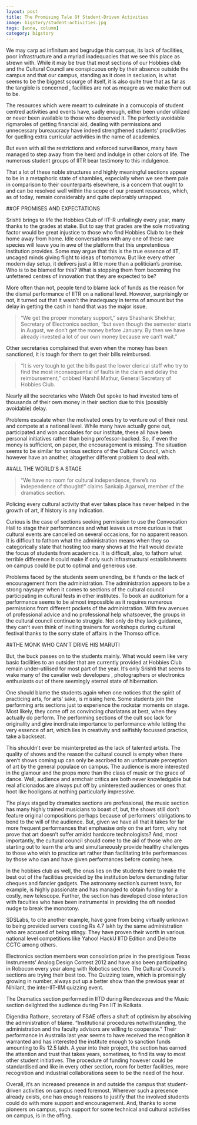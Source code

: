 ```yaml
---
layout: post
title: The Promising Tale Of Student-Driven Activities
image: bigstory/student-activities.jpg
tags: [wona, column]
category: bigstory
---
```


We may carp ad infinitum and begrudge this campus, its lack of facilities, poor infrastructure and a myriad inadequacies that we see this place as strewn with. While it may be true that most sections of our Hobbies club and the Cultural Council are conspicuous only by their absence outside the campus and that our campus, standing as it does in seclusion, is what seems to be the biggest scourge of itself, it is also quite true that as far as the tangible is concerned , facilities are not as meagre as we make them out to be.

The resources which were meant to culminate in a cornucopia of student centred activities and events have, sadly enough, either been under utilized or never been available to those who deserved it. The perfectly avoidable rigmaroles of getting financial aid, dealing with permissions and unnecessary bureaucracy have indeed strengthened students’ proclivities for quelling extra curricular activities in the name of academics.

But even with all the restrictions and enforced surveillance, many have managed to step away from the herd and indulge in other colors of life. The numerous student groups of IITR bear testimony to this indulgence.

That a lot of these noble structures and highly meaningful sections appear to be in a metaphoric state of shambles, especially when we see them pale in comparison to their counterparts elsewhere, is a concern that ought to and can be resolved well within the scope of our present resources, which, as of today, remain considerably and quite deplorably untapped.

##OF PROMISES AND EXPECTATIONS

Srishti brings to life the Hobbies Club of IIT-R unfailingly every year, many thanks to the grades at stake. But to say that grades are the sole motivating factor would be great injustice to those who find Hobbies Club to be their home away from home. Idle conversations with any one of these rare species will leave you in awe of the platform that this unpretentious institution provides. Some may argue that this is the true essence of IIT, uncaged minds giving flight to ideas of tomorrow. But like every other modern day setup, it delivers just a little more than a politician’s promise. Who is to be blamed for this? What is stopping them from becoming the unfettered centres of innovation that they are expected to be?

More often than not, people tend to blame lack of funds as the reason for the dismal performance of IITR on a national level. However, surprisingly or not, it turned out that it wasn’t the inadequacy in terms of amount but the delay in getting the cash in hand that was the major issue.

>“We get the proper monetary support,” says Shashank Shekhar, Secretary of Electronics section, “but even though the semester starts in August, we don’t get the money before January. By then we have already invested a lot of our own money because we can’t wait.”

Other secretaries complained that even when the money has been sanctioned, it is tough for them to get their bills reimbursed.

>“It is very tough to get the bills past the lower clerical staff who try to find the most inconsequential of faults in the claim and delay the reimbursement,” cribbed Harshil Mathur, General Secretary of Hobbies Club.

Nearly all the secretaries who Watch Out spoke to had invested tens of thousands of their own money in their section due to this (possibly avoidable) delay.

Problems escalate when the motivated ones try to venture out of their nest and compete at a national level. While many have actually gone out, participated and won accolades for our institute, these all have been personal initiatives rather than being professor-backed. So, if even the money is sufficient, on paper, the encouragement is missing. The situation seems to be similar for various sections of the Cultural Council, which however have an another, altogether different problem to deal with.

##ALL THE WORLD’S A STAGE

>“We have no room for cultural independence, there’s no independence of thought!“ claims Sankalp Agarwal, member of the dramatics section.

Policing every cultural activity that ever takes place has never helped in the growth of art, if history is any indication.

Curious is the case of sections seeking permission to use the Convocation Hall to stage their performances and what leaves us more curious is that cultural events are cancelled on several occasions, for no apparent reason. It is difficult to fathom what the administration means when they so categorically state that hosting too many shows at the Hall would deviate the focus of students from academics. It is difficult, also, to fathom what terrible difference it could make if only such infrastructural establishments on campus could be put to optimal and generous use.

Problems faced by the students seem unending, be it funds or the lack of encouragement from the administration. The administration appears to be a strong naysayer when it comes to sections of the cultural council participating in cultural fests in other institutes. To book an auditorium for a performance seems to be almost impossible as it requires numerous permissions from different pockets of the administration.
With few avenues of professional advice and no professional help whatsoever, the groups in the cultural council continue to struggle. Not only do they lack guidance, they can’t even think of inviting trainers for workshops during cultural festival thanks to the sorry state of affairs in the Thomso office.

##THE MONK WHO CAN’T DRIVE HIS MARUTI

But, the buck passes on to the students mainly.  What would seem like very basic facilities to an outsider that are currently provided at Hobbies Club remain under-utilised for most part of the year. It’s only Srishti that seems to wake many of the cavalier web developers , photographers or electronics enthusiasts out of there seemingly eternal state of hibernation.

One should blame the students again when one notices that the spirit of practicing arts, for arts’ sake, is missing here. Some students join the performing arts sections just to experience the rockstar moments on stage. Most likely, they come off as convincing charlatans at best, when they actually do perform. The performing sections of the cult soc lack for originality and give inordinate importance to performance while letting the very essence of art, which lies in creativity and selfishly focussed practice, take a backseat.

This shouldn’t ever be misinterpreted as the lack of talented artists. The quality of shows and the reason the cultural council is empty when there aren’t shows coming up can only be ascribed to an unfortunate perception of art by the general populace on campus. The audience is more interested in the glamour and the props more than the class of music or the grace of dance. Well, audience and armchair critics are both never knowledgable but real aficionados are always put off by uninterested audiences or ones that hoot like hooligans at nothing particularly impressive.

The plays staged by dramatics sections are professional, the music section has many highly trained musicians to boast of, but, the shows still don’t feature original compositions perhaps because of performers’ obligations to bend to the will of the audience. But, given we have all that it takes for far more frequent performances that emphasise only on the art form, why not prove that art doesn’t suffer amidst hardcore technologists? And, most importantly, the cultural council should come to the aid of those who are starting out to learn the arts and simultaneously provide healthy challenges to those who wish to practice art rather than facilitating trite performances by those who can and have given performances before coming here.

In the hobbies club as well, the onus lies on the students here to make the best out of the facilities provided by the institution before demanding fatter cheques and fancier gadgets.  The astronomy section’s current team, for example, is highly passionate and has managed to obtain funding for a costly, new telescope. Further, the section has developed close interaction with faculties who have been instrumental in providing the oft needed nudge to break the monotony.

SDSLabs, to cite another example, have gone from being virtually unknown to being provided servers costing Rs 4.7 lakh by the same administration who are accused of being stingy. They have proven their worth in various national level competitions like Yahoo! HackU IITD Edition and Deloitte CCTC among others.

Electronics section members won consolation prize in the prestigious Texas Instruments’ Analog Design Contest 2012 and have also been participating in Robocon every year along with Robotics section. The Cultural Council’s sections are trying their best too. The Quizzing team, which is promisingly growing in number, always put up a better show than the previous year at Nihilant, the inter-IIT-IIM quizzing event.

The Dramatics section performed in IITD during Rendezvous and the Music section delighted the audience during Pan IIT in Kolkata.

Digendra Rathore, secretary of FSAE offers a shaft of optimism by absolving the administration of blame. “Institutional procedures notwithstanding, the administration and the faculty advisors are willing to cooperate.” Their performance in Australia last year seems to have received the recognition it warranted and has interested the institute enough to sanction  funds amounting to Rs 12.5 lakh. A year into their project, the section has earned the attention and trust that takes years, sometimes, to find its way to most other student initiatives. The procedure of funding however could be standardised and like in every other section, room for better facilities, more recognition and industrial collaborations seem to be the need of the hour.

Overall, it’s an increased presence in and outside the campus that student-driven activities on campus need foremost. Wherever such a presence already exists, one has enough reasons to justify that the involved students could do with more support and encouragement. And, thanks to some pioneers on campus, such support for some technical and cultural activities on campus, is in the offing.